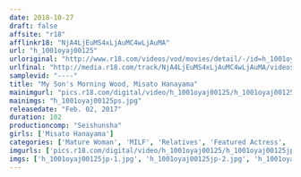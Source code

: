 ```yaml
---
date: 2018-10-27
draft: false
affsite: "r18"
afflinkr18: "NjA4LjEuMS4xLjAuMC4wLjAuMA"
url: "h_1001oyaj00125"
urloriginal: "http://www.r18.com/videos/vod/movies/detail/-/id=h_1001oyaj00125"
urlfinal: "http://media.r18.com/track/NjA4LjEuMS4xLjAuMC4wLjAuMA/videos/vod/movies/detail/-/id=h_1001oyaj00125"
samplevid: "----"
title: "My Son's Morning Wood, Misato Hanayama"
mainimgurl: "pics.r18.com/digital/video/h_1001oyaj00125/h_1001oyaj00125ps.jpg"
mainimgs: "h_1001oyaj00125ps.jpg"
releasedate: "Feb. 02, 2017"
duration: 102
productioncomp: "Seishunsha"
girls: ['Misato Hanayama']
categories: ['Mature Woman', 'MILF', 'Relatives', 'Featured Actress', 'Drama', 'Masturbation', 'Egg Vibrator']
imgurls: ['pics.r18.com/digital/video/h_1001oyaj00125/h_1001oyaj00125jp-1.jpg', 'pics.r18.com/digital/video/h_1001oyaj00125/h_1001oyaj00125jp-2.jpg', 'pics.r18.com/digital/video/h_1001oyaj00125/h_1001oyaj00125jp-3.jpg', 'pics.r18.com/digital/video/h_1001oyaj00125/h_1001oyaj00125jp-4.jpg', 'pics.r18.com/digital/video/h_1001oyaj00125/h_1001oyaj00125jp-5.jpg', 'pics.r18.com/digital/video/h_1001oyaj00125/h_1001oyaj00125jp-6.jpg', 'pics.r18.com/digital/video/h_1001oyaj00125/h_1001oyaj00125jp-7.jpg', 'pics.r18.com/digital/video/h_1001oyaj00125/h_1001oyaj00125jp-8.jpg', 'pics.r18.com/digital/video/h_1001oyaj00125/h_1001oyaj00125jp-9.jpg', 'pics.r18.com/digital/video/h_1001oyaj00125/h_1001oyaj00125jp-10.jpg', 'pics.r18.com/digital/video/h_1001oyaj00125/h_1001oyaj00125jp-11.jpg', 'pics.r18.com/digital/video/h_1001oyaj00125/h_1001oyaj00125jp-12.jpg', 'pics.r18.com/digital/video/h_1001oyaj00125/h_1001oyaj00125jp-13.jpg', 'pics.r18.com/digital/video/h_1001oyaj00125/h_1001oyaj00125jp-14.jpg', 'pics.r18.com/digital/video/h_1001oyaj00125/h_1001oyaj00125jp-15.jpg', 'pics.r18.com/digital/video/h_1001oyaj00125/h_1001oyaj00125jp-16.jpg', 'pics.r18.com/digital/video/h_1001oyaj00125/h_1001oyaj00125jp-17.jpg', 'pics.r18.com/digital/video/h_1001oyaj00125/h_1001oyaj00125jp-18.jpg', 'pics.r18.com/digital/video/h_1001oyaj00125/h_1001oyaj00125jp-19.jpg', 'pics.r18.com/digital/video/h_1001oyaj00125/h_1001oyaj00125jp-20.jpg']
imgs: ['h_1001oyaj00125jp-1.jpg', 'h_1001oyaj00125jp-2.jpg', 'h_1001oyaj00125jp-3.jpg', 'h_1001oyaj00125jp-4.jpg', 'h_1001oyaj00125jp-5.jpg', 'h_1001oyaj00125jp-6.jpg', 'h_1001oyaj00125jp-7.jpg', 'h_1001oyaj00125jp-8.jpg', 'h_1001oyaj00125jp-9.jpg', 'h_1001oyaj00125jp-10.jpg', 'h_1001oyaj00125jp-11.jpg', 'h_1001oyaj00125jp-12.jpg', 'h_1001oyaj00125jp-13.jpg', 'h_1001oyaj00125jp-14.jpg', 'h_1001oyaj00125jp-15.jpg', 'h_1001oyaj00125jp-16.jpg', 'h_1001oyaj00125jp-17.jpg', 'h_1001oyaj00125jp-18.jpg', 'h_1001oyaj00125jp-19.jpg', 'h_1001oyaj00125jp-20.jpg']
---
```

